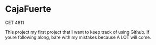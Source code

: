 # CajaFuerte
CET 4811

This project my first project that I want to keep track of using Github. If youre following along, bare with my mistakes because A LOT will come.
